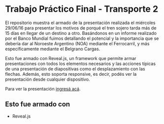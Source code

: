 # Trabajo Práctico Final - Transporte 2

El repositorio muestra el armado de la presentación realizada el miércoles 29/06/16 para presentar los motivos de porqué el tren sojero tarda más de 15 días en llegar de un destino a otro. 
Basándonos en un informe realizado por el Banco Mundial fuimos detallando el potencial y la importancia que se debería dar al Noroeste Argentino (NOA) mediante el Ferrocarril, y más específicamente mediante el Belgrano Cargas. 

Esto fue armado con Reveal.js, un framework que permite armar presentaciones con todos los elementos necesarios y las acciones típicas de una presentación de diapositivas como el desplazamiento con las flechas. 
Además, esto soporta responsive, es decir, podés ver la presentación desde cualquier dispositivo. 

Para ver la presentación [ingresá acá](http://Fermoto5HD.github.io/transporte2-tpfinal). 

## Esto fue armado con 
* Reveal.js 